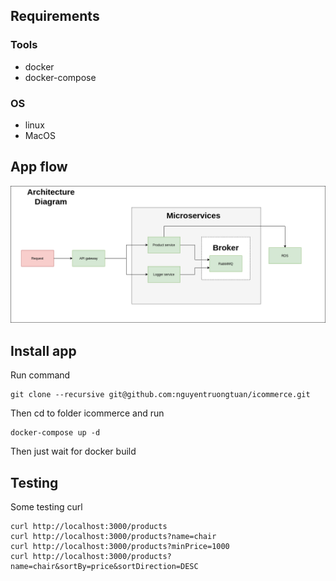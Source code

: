 ## Requirements
### Tools
- docker
- docker-compose

### OS
- linux
- MacOS

## App flow
![image info](./icommerce.png)

## Install app

Run command 
```shell
git clone --recursive git@github.com:nguyentruongtuan/icommerce.git
```

Then cd to folder icommerce and run 
```shell
docker-compose up -d
```

Then just wait for docker build


## Testing

Some testing curl

```shell
curl http://localhost:3000/products
curl http://localhost:3000/products?name=chair
curl http://localhost:3000/products?minPrice=1000
curl http://localhost:3000/products?name=chair&sortBy=price&sortDirection=DESC
```